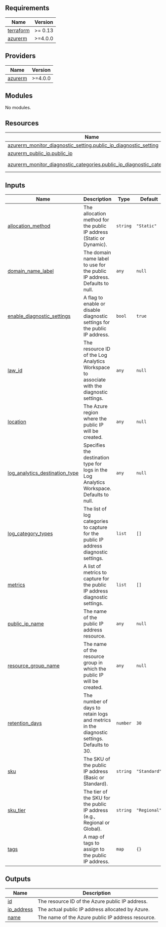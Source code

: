 ## Requirements

| Name | Version |
|------|---------|
| <a name="requirement_terraform"></a> [terraform](#requirement\_terraform) | >= 0.13 |
| <a name="requirement_azurerm"></a> [azurerm](#requirement\_azurerm) | >=4.0.0 |

## Providers

| Name | Version |
|------|---------|
| <a name="provider_azurerm"></a> [azurerm](#provider\_azurerm) | >=4.0.0 |

## Modules

No modules.

## Resources

| Name | Type |
|------|------|
| [azurerm_monitor_diagnostic_setting.public_ip_diagnostic_setting](https://registry.terraform.io/providers/hashicorp/azurerm/latest/docs/resources/monitor_diagnostic_setting) | resource |
| [azurerm_public_ip.public_ip](https://registry.terraform.io/providers/hashicorp/azurerm/latest/docs/resources/public_ip) | resource |
| [azurerm_monitor_diagnostic_categories.public_ip_diagnostic_categories](https://registry.terraform.io/providers/hashicorp/azurerm/latest/docs/data-sources/monitor_diagnostic_categories) | data source |

## Inputs

| Name | Description | Type | Default | Required |
|------|-------------|------|---------|:--------:|
| <a name="input_allocation_method"></a> [allocation\_method](#input\_allocation\_method) | The allocation method for the public IP address (Static or Dynamic). | `string` | `"Static"` | no |
| <a name="input_domain_name_label"></a> [domain\_name\_label](#input\_domain\_name\_label) | The domain name label to use for the public IP address. Defaults to null. | `any` | `null` | no |
| <a name="input_enable_diagnostic_settings"></a> [enable\_diagnostic\_settings](#input\_enable\_diagnostic\_settings) | A flag to enable or disable diagnostic settings for the public IP address. | `bool` | `true` | no |
| <a name="input_law_id"></a> [law\_id](#input\_law\_id) | The resource ID of the Log Analytics Workspace to associate with the diagnostic settings. | `any` | `null` | no |
| <a name="input_location"></a> [location](#input\_location) | The Azure region where the public IP will be created. | `any` | `null` | no |
| <a name="input_log_analytics_destination_type"></a> [log\_analytics\_destination\_type](#input\_log\_analytics\_destination\_type) | Specifies the destination type for logs in the Log Analytics Workspace. Defaults to null. | `any` | `null` | no |
| <a name="input_log_category_types"></a> [log\_category\_types](#input\_log\_category\_types) | The list of log categories to capture for the public IP address diagnostic settings. | `list` | `[]` | no |
| <a name="input_metrics"></a> [metrics](#input\_metrics) | A list of metrics to capture for the public IP address diagnostic settings. | `list` | `[]` | no |
| <a name="input_public_ip_name"></a> [public\_ip\_name](#input\_public\_ip\_name) | The name of the public IP address resource. | `any` | `null` | no |
| <a name="input_resource_group_name"></a> [resource\_group\_name](#input\_resource\_group\_name) | The name of the resource group in which the public IP will be created. | `any` | `null` | no |
| <a name="input_retention_days"></a> [retention\_days](#input\_retention\_days) | The number of days to retain logs and metrics in the diagnostic settings. Defaults to 30. | `number` | `30` | no |
| <a name="input_sku"></a> [sku](#input\_sku) | The SKU of the public IP address (Basic or Standard). | `string` | `"Standard"` | no |
| <a name="input_sku_tier"></a> [sku\_tier](#input\_sku\_tier) | The tier of the SKU for the public IP address (e.g., Regional or Global). | `string` | `"Regional"` | no |
| <a name="input_tags"></a> [tags](#input\_tags) | A map of tags to assign to the public IP address. | `map` | `{}` | no |

## Outputs

| Name | Description |
|------|-------------|
| <a name="output_id"></a> [id](#output\_id) | The resource ID of the Azure public IP address. |
| <a name="output_ip_address"></a> [ip\_address](#output\_ip\_address) | The actual public IP address allocated by Azure. |
| <a name="output_name"></a> [name](#output\_name) | The name of the Azure public IP address resource. |
